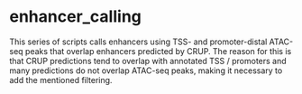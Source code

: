 # enhancer_calling

This series of scripts calls enhancers using TSS- and promoter-distal ATAC-seq peaks that overlap enhancers predicted by CRUP.
The reason for this is that CRUP predictions tend to overlap with annotated TSS / promoters and many predictions do not overlap ATAC-seq peaks, making it necessary to add the mentioned filtering.
